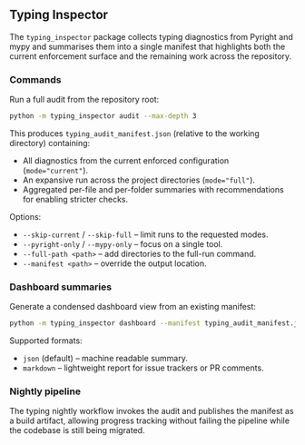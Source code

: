 ## Typing Inspector

The `typing_inspector` package collects typing diagnostics from Pyright and mypy and
summarises them into a single manifest that highlights both the current enforcement surface
and the remaining work across the repository.

### Commands

Run a full audit from the repository root:

```bash
python -m typing_inspector audit --max-depth 3
```

This produces `typing_audit_manifest.json` (relative to the working directory) containing:

- All diagnostics from the current enforced configuration (`mode="current"`).
- An expansive run across the project directories (`mode="full"`).
- Aggregated per-file and per-folder summaries with recommendations for enabling stricter checks.

Options:

- `--skip-current` / `--skip-full` – limit runs to the requested modes.
- `--pyright-only` / `--mypy-only` – focus on a single tool.
- `--full-path <path>` – add directories to the full-run command.
- `--manifest <path>` – override the output location.

### Dashboard summaries

Generate a condensed dashboard view from an existing manifest:

```bash
python -m typing_inspector dashboard --manifest typing_audit_manifest.json --format markdown --output typing_dashboard.md
```

Supported formats:

- `json` (default) – machine readable summary.
- `markdown` – lightweight report for issue trackers or PR comments.

### Nightly pipeline

The typing nightly workflow invokes the audit and publishes the manifest as a build artifact,
allowing progress tracking without failing the pipeline while the codebase is still being migrated.
